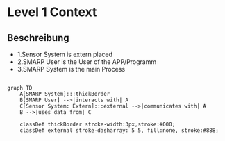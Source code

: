 # Level 1 Context
## Beschreibung
- 1.Sensor System is extern placed 
- 2.SMARP User is the User of the APP/Programm 
- 3.SMARP System is the main Process 


```mermaid

graph TD
    A[SMARP System]:::thickBorder
    B[SMARP User] -->|interacts with| A
    C[Sensor System: Extern]:::external -->|communicates with| A
    B -->|uses data from| C

    classDef thickBorder stroke-width:3px,stroke:#000;
    classDef external stroke-dasharray: 5 5, fill:none, stroke:#888;

```

















